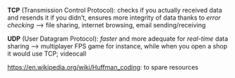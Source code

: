 **TCP** (Transmission Control Protocol): checks if you actually received data and resends it if you didn’t, ensures more integrity of data thanks to *error checking*
--> file sharing, internet browsing, email sending/receiving

**UDP** (User Datagram Protocol): *faster* and more adequate for *real-time* data sharing
--> multiplayer FPS game for instance, while when you open a shop it would use TCP; videocall


https://en.wikipedia.org/wiki/Huffman_coding: to spare resources